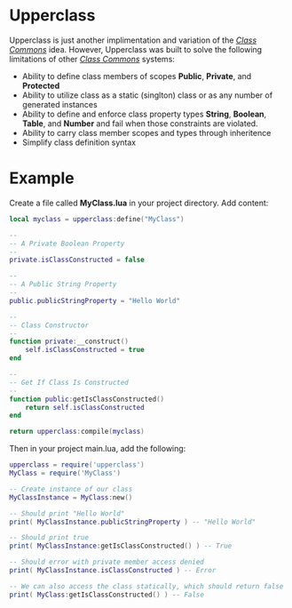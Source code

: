 # Upperclass

Upperclass is just another implimentation and variation of the *[Class Commons](https://github.com/bartbes/Class-Commons)* idea. However, Upperclass was built to solve the following limitations of other *[Class Commons](https://github.com/bartbes/Class-Commons)* systems:

* Ability to define class members of scopes **Public**, **Private**, and **Protected**
* Ability to utilize class as a static (singlton) class or as any number of generated instances
* Ability to define and enforce class property types **String**, **Boolean**, **Table**, and **Number** and fail when those constraints are violated.
* Ability to carry class member scopes and types through inheritence
* Simplify class definition syntax

# Example

Create a file called **MyClass.lua** in your project directory. Add content:

```lua
local myclass = upperclass:define("MyClass")

--
-- A Private Boolean Property
--
private.isClassConstructed = false

--
-- A Public String Property
--
public.publicStringProperty = "Hello World"

--
-- Class Constructor
--
function private:__construct()
    self.isClassConstructed = true
end

--
-- Get If Class Is Constructed
--
function public:getIsClassConstructed()
    return self.isClassConstructed
end

return upperclass:compile(myclass)
```

Then in your project main.lua, add the following:

```lua
upperclass = require('upperclass')
MyClass = require('MyClass')

-- Create instance of our class
MyClassInstance = MyClass:new()

-- Should print "Hello World"
print( MyClassInstance.publicStringProperty ) -- "Hello World"

-- Should print true
print( MyClassInstance:getIsClassConstructed() ) -- True

-- Should error with private member access denied
print( MyClassInstance.isClassConstructed ) -- Error

-- We can also access the class statically, which should return false
print( MyClass:getIsClassConstructed() ) -- False
```
